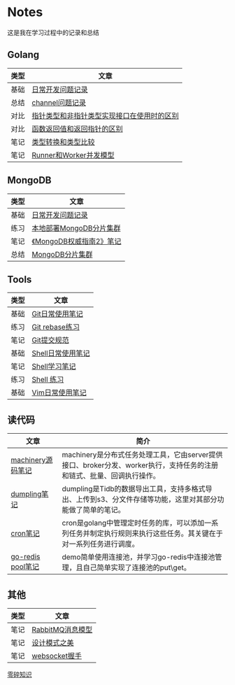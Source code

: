 # Notes
这是我在学习过程中的记录和总结

## Golang
| 类型  | 文章                                                                                                                                   |
|-----|--------------------------------------------------------------------------------------------------------------------------------------|
| 基础  | [日常开发问题记录](./golang/%E6%97%A5%E5%B8%B8%E5%BC%80%E5%8F%91%E9%97%AE%E9%A2%98%E8%AE%B0%E5%BD%95.md)                                     |
| 总结  | [channel问题记录](./golang/channel.md)                                                                                                   |
| 对比  | [指针类型和非指针类型实现接口在使用时的区别](/golang/golang%E6%8C%87%E9%92%88%E5%92%8C%E9%9D%9E%E6%8C%87%E9%92%88%E5%AE%9E%E7%8E%B0%E6%8E%A5%E5%8F%A3.md) |
| 对比  | [函数返回值和返回指针的区别](./golang/%E8%BF%94%E5%9B%9E%E6%8C%87%E9%92%88vs%E8%BF%94%E5%9B%9E%E5%80%BC.md)                                       |
| 笔记  | [类型转换和类型比较](./golang/golang%E7%B1%BB%E5%9E%8B%E8%BD%AC%E6%8D%A2.md)                                                                  |
| 笔记  | [Runner和Worker并发模型](./golang/%E5%B9%B6%E5%8F%91%E6%A8%A1%E5%9E%8B.md)                                                                |

## MongoDB
| 类型  | 文章                                                                                                     |
|-----|--------------------------------------------------------------------------------------------------------|
| 基础  | [日常开发问题记录](./mongo/notes.md)                                                                           |
| 练习  | [本地部署MongoDB分片集群](./mongo/%E6%9C%AC%E5%9C%B0%E9%83%A8%E7%BD%B2%E5%88%86%E7%89%87%E9%9B%86%E7%BE%A4.md) |
| 笔记  | [《MongoDB权威指南2》笔记](./mongo/MongoDB%E6%9D%83%E5%A8%81%E6%8C%87%E5%8D%972%20%E7%AC%94%E8%AE%B0.md)       |
| 总结  | [MongoDB分片集群](./mongo/MongoDB%E5%88%86%E7%89%87%E9%9B%86%E7%BE%A4.md)                                  |

## Tools
| 类型  | 文章                                                                                    |
|-----|---------------------------------------------------------------------------------------|
| 基础  | [Git日常使用笔记](./tools/Git%E6%97%A5%E5%B8%B8%E4%BD%BF%E7%94%A8%E7%AC%94%E8%AE%B0.md)     |
| 练习  | [Git rebase练习](./tools/Git%20rebasePractice.md)                                       |
| 笔记  | [Git提交规范](./tools/Git%E6%8F%90%E4%BA%A4%E8%A7%84%E8%8C%83.md)                         |
| 基础  | [Shell日常使用笔记](./tools/Shell%E6%97%A5%E5%B8%B8%E4%BD%BF%E7%94%A8%E7%AC%94%E8%AE%B0.md) |
| 笔记  | [Shell学习笔记](./tools/Shell%E5%AD%A6%E4%B9%A0%E7%AC%94%E8%AE%B0.md)                     |
| 练习  | [Shell 练习](./tools/shellPractice/)                                                    |
| 基础  | [Vim日常使用笔记](./tools/Vim%E6%97%A5%E5%B8%B8%E4%BD%BF%E7%94%A8%E7%AC%94%E8%AE%B0.md)     |

## 读代码
| 文章                                                          | 简介                                                                       |
|-------------------------------------------------------------|--------------------------------------------------------------------------|
| [machinery源码笔记](https://github.com/pojiang20/machineryDemo) | machinery是分布式任务处理工具，它由server提供接口、broker分发、worker执行，支持任务的注册和链式、批量、回调执行操作。 |
| [dumpling笔记](./read_code/dumpling.md)                       | dumpling是Tidb的数据导出工具，支持多格式导出、上传到s3、分文件存储等功能，这里对其部分功能做了简单的笔记。             |
| [cron笔记](https://github.com/pojiang20/cronDemo)             | cron是golang中管理定时任务的库，可以添加一系列任务并制定执行规则来执行这些任务。其关键在于对一系列任务进行调度。            |
| [go-redis pool笔记](https://github.com/pojiang20/redis-pool)  | demo简单使用连接池，并学习go-redis中连接池管理，且自己简单实现了连接池的put\get。                       |

## 其他
| 类型  | 文章                                                                                                      |
|-----|---------------------------------------------------------------------------------------------------------|
| 笔记  | [RabbitMQ消息模型](./other/RabbitMQ%E6%B6%88%E6%81%AF%E6%A8%A1%E5%9E%8B.md)                                 |
| 笔记  | [设计模式之美](./design_patterns/%E8%AE%BE%E8%AE%A1%E6%A8%A1%E5%BC%8F%E4%B9%8B%E7%BE%8E%E7%AC%94%E8%AE%B0.md) |
| 笔记  | [websocket握手](./other/websocket握手.md) |

[零碎知识](./other/%E9%9B%B6%E7%A2%8E%E7%9F%A5%E8%AF%86%E7%82%B9.md)